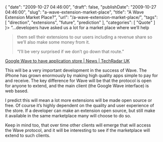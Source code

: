 {
    "date": "2009-10-27 04:46:00",
    "draft": false,
    "publishDate": "2009-10-27 04:46:00",
    "slug": "a-wave-extension-market-place",
    "title": "A Wave Extension Market Place?",
    "url": "\/a-wave-extension-market-place\/",
    "tags": [
        "direction",
        "extensions",
        "future",
        "prediction"
    ],
    "categories": [
        "Quote"
    ]
}> “…developers have asked us a lot for a market place where we’ll help
> them sell their extensions to our users including a revenue share so
> we’ll also make some money from it.
>
> “I’ll be very surprised if we don’t go down that route.”

[Google Wave to have application store | News | TechRadar
UK](http://www.techradar.com/news/internet/google-wave-to-have-application-store-644809)

This will be a very important development in the success of Wave. The
iPhone has grown enormously by making high quality apps simple to pay
for and receive. The key difference for Wave will be that the protocol
is open for anyone to extend, and the main client (the Google Wave
interface) is web based.

I predict this will mean a lot more extensions will be made open source
or free. Of course it’s highly dependent on the quality and user
experience of the store. If a developer can make an extension open
source, but still make it available in the same marketplace many will
choose to do so.

Keep in mind too, that over time other clients will emerge that will
access the Wave protocol, and it will be interesting to see if the
marketplace will extend to such clients.